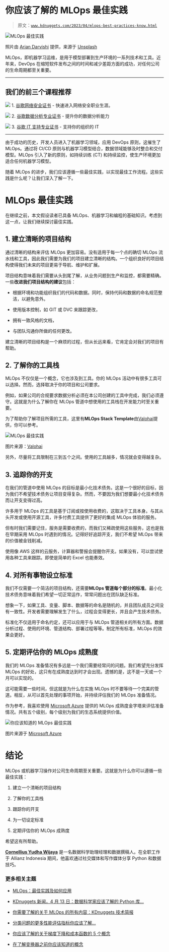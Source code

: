 # 你应该了解的 MLOps 最佳实践

> 原文：[`www.kdnuggets.com/2023/04/mlops-best-practices-know.html`](https://www.kdnuggets.com/2023/04/mlops-best-practices-know.html)

![MLOps 最佳实践](img/646befef8a2fe0fbed454c2b72879fa2.png)

照片由 [Arian Darvishi](https://unsplash.com/@arianismmm?utm_source=medium&utm_medium=referral) 提供，来源于 [Unsplash](https://unsplash.com?utm_source=medium&utm_medium=referral)

MLOps，即机器学习运维，是用于模型部署到生产环境的一系列技术和工具。近年来，DevOps 在缩短软件发布之间的时间和减少差距方面的成功，对任何公司的生命周期都至关重要。

* * *

## 我们的前三个课程推荐

![](img/0244c01ba9267c002ef39d4907e0b8fb.png) 1\. [谷歌网络安全证书](https://www.kdnuggets.com/google-cybersecurity) - 快速进入网络安全职业生涯。

![](img/e225c49c3c91745821c8c0368bf04711.png) 2\. [谷歌数据分析专业证书](https://www.kdnuggets.com/google-data-analytics) - 提升你的数据分析能力

![](img/0244c01ba9267c002ef39d4907e0b8fb.png) 3\. [谷歌 IT 支持专业证书](https://www.kdnuggets.com/google-itsupport) - 支持你的组织的 IT

* * *

由于成功的历史，开发人员进入了机器学习领域，应用 DevOps 原则，这催生了 MLOps。通过将 CI/CD 原则与机器学习模型结合，数据领域能够及时整合和交付模型。MLOps 引入了新的原则，如持续训练 (CT) 和持续监控，使生产环境更加适合任何机器学习模型。

随着 MLOps 的进步，我们应该遵循一些最佳实践，以实现最佳工作流程。这些实践是什么呢？让我们深入了解一下。

# MLOps 最佳实践

在继续之前，本文假设读者已具备 MLOps、机器学习和编程的基础知识。考虑到这一点，让我们继续探讨最佳实践。

## 1\. 建立清晰的项目结构

通过清晰的结构来评估 MLOps 更加容易。没有适用于每一个点的确切 MLOps 流水线和工具，因此我们需要为我们的项目建立清晰的结构。一个组织良好的项目结构使得我们未来的项目更易于导航、维护和扩展。

项目结构意味着我们需要从头到尾了解，从业务问题到生产和监控，都需要精确。一些**改进我们项目结构的建议**包括：

- 根据环境和功能组织我们的代码和数据。同时，保持代码和数据的命名规范整洁，以避免意外。

- 使用版本控制，如 GIT 或 DVC 来跟踪更改，

- 拥有一致风格的文档，

- 与团队沟通你所做的任何更改。

建立清晰的项目结构是一个麻烦的过程，但从长远来看，它肯定会对我们的项目有帮助。

## 2\. 了解你的工具栈

MLOps 不仅仅是一个概念，它也涉及到工具。你的 MLOps 活动中有很多工具可以选择。然而，选择取决于你的项目和公司要求。

例如，如果公司的合规要求数据分析必须在本公司创建的工具中完成，我们必须遵守。这就是为什么了解你在 MLOps 管道中想使用的工具栈在开发能力时至关重要。

为了帮助你了解项目所需的工具，这里有**MLOps Stack Template**由[Valohai](https://valohai.com/blog/the-mlops-stack/)提供，你可以参考。

![MLOps 最佳实践](img/5cf6521078b9571dddad8e58b317ee3f.png)

图片来源：[Valohai](https://valohai.com/blog/the-mlops-stack/)

另外，尽量将工具限制在三到五个之间。使用的工具越多，情况就会变得越复杂。

## 3\. 追踪你的开支

在我们的管道中使用 MLOps 的目标是最小化技术债务。这是一个很好的目标，因为我们不希望技术债务让项目变得复杂。然而，不要因为我们想要最小化技术债务而让开支变得过高。

许多用于 MLOps 的工具是基于订阅或按使用收费的，这取决于工具本身。与其从头开发或使用开源工具，许多付费工具提供了更好的集成 MLOps 体验的服务。

但有时我们需要记住，服务是需要收费的，而我们又稀疏使用这些服务，这也是我在早期采用 MLOps 时遇到的情况。记得好好追踪开支，我们不希望 MLOps 带来的价值被金钱削减。

使用像 AWS 这样的云服务，计算器和警报会提醒你开支。如果没有，可以尝试使用各种工具来跟踪。即使是简单的 Excel 也能奏效。

## 4\. 对所有事物设立标准

我们不仅需要一个简洁的项目结构，还需要**MLOps 管道每个部分的标准**。最小化技术债务意味着我们希望一切正常运作，常常问题出在团队缺乏标准。

想象一下，如果工具、变量、脚本、数据等的命名是随机的，并且团队成员之间没有一致性。开发者需要理解发生了什么，过程会变得更长，并且会产生技术债务。

标准化不仅适用于命名约定，还可以应用于与 MLOps 管道相关的所有方面。数据分析过程、使用的环境、管道结构、部署过程等等。制定所有标准，MLOps 的效果会更好。

## 5\. 定期评估你的 MLOps 成熟度

我们的 MLOps 准备情况有多远是一个我们需要经常问的问题。我们希望充分发挥 MLOps 的好处，这只有在成熟度达到时才会出现。遗憾的是，这不是一天或一个月可以实现的。

这可能需要一些时间，但这就是为什么在实施 MLOps 时不要等待一个完美的管道。相反，从可以首先处理的事项开始，并持续评估我们的 MLOps 准备情况。

作为参考，我喜欢使用 [Microsoft Azure](https://learn.microsoft.com/en-us/azure/architecture/example-scenario/mlops/mlops-maturity-model) 提供的 MLOps 成熟度金字塔来评估准备情况。共有五个级别，每个级别为我们的生态系统提供价值。

![你应该知道的 MLOps 最佳实践](img/c9846b802b764d7b01286f7ed2a14af8.png)

图片来源于 [Microsoft Azure](https://learn.microsoft.com/en-us/azure/architecture/example-scenario/mlops/mlops-maturity-model)

# 结论

MLOps 或机器学习操作对公司生命周期至关重要。这就是为什么你可以遵循一些最佳实践：

1.  建立一个清晰的项目结构

1.  了解你的工具栈

1.  跟踪你的开支

1.  为一切设定标准

1.  定期评估你的 MLOps 成熟度

希望这有所帮助。

**[Cornellius Yudha Wijaya](https://www.linkedin.com/in/cornellius-yudha-wijaya/)** 是一名数据科学助理经理和数据撰稿人。在全职工作于 Allianz Indonesia 期间，他喜欢通过社交媒体和写作媒体分享 Python 和数据技巧。

### 更多相关主题

+   [MLOps：最佳实践及如何应用](https://www.kdnuggets.com/2022/04/mlops-best-practices-apply.html)

+   [KDnuggets 新闻，4 月 13 日：数据科学家应该了解的 Python 库…](https://www.kdnuggets.com/2022/n15.html)

+   [你需要了解的关于 MLOps 的所有内容：KDnuggets 技术简报](https://www.kdnuggets.com/tech-brief-everything-you-need-to-know-about-mlops)

+   [分类问题的更多性能评估指标你应该了解…](https://www.kdnuggets.com/2020/04/performance-evaluation-metrics-classification.html)

+   [你应该了解的关于梯度下降和成本函数的 5 个概念](https://www.kdnuggets.com/2020/05/5-concepts-gradient-descent-cost-function.html)

+   [在了解变换器之前你应该知道的概念](https://www.kdnuggets.com/2023/01/concepts-know-getting-transformer.html)
